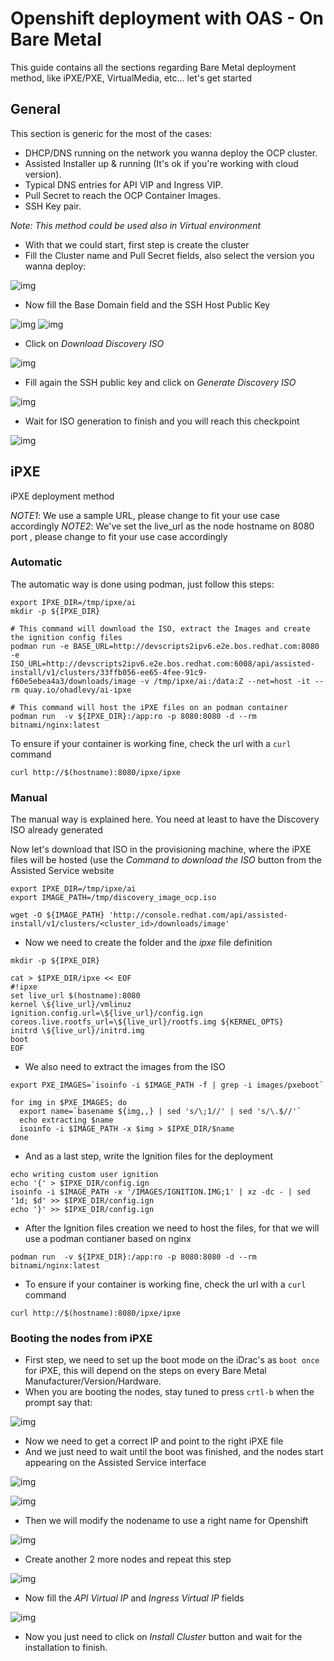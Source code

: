 # Openshift deployment with OAS - On Bare Metal
This guide contains all the sections regarding Bare Metal deployment method, like iPXE/PXE, VirtualMedia, etc... let's get started

## General

This section is generic for the most of the cases:

- DHCP/DNS running on the network you wanna deploy the OCP cluster.
- Assisted Installer up & running (It's ok if you're working with cloud version).
- Typical DNS entries for API VIP and Ingress VIP.
- Pull Secret to reach the OCP Container Images.
- SSH Key pair.

_*Note*: This method could be used also in Virtual environment_

- With that we could start, first step is create the cluster
- Fill the Cluster name and Pull Secret fields, also select the version you wanna deploy:

![img](img/new_cluster.png)

- Now fill the Base Domain field and the SSH Host Public Key

![img](img/entry_base_domain.png)
![img](img/entry_ssh_pub_key.png)

- Click on _Download Discovery ISO_

![img](img/entry_ssh_pub_key.png)

- Fill again the SSH public key and click on _Generate Discovery ISO_

![img](img/entry_ssh_download_discovery.png)

- Wait for ISO generation to finish and you will reach this checkpoint

![img](img/discovery_iso_generated.png)


## iPXE

iPXE deployment method

*NOTE1*: We use a sample URL, please change to fit your use case accordingly
*NOTE2*: We've set the live_url as the node hostname on 8080 port , please change to fit your use case accordingly

### Automatic

The automatic way is done using podman, just follow this steps:

```shell
export IPXE_DIR=/tmp/ipxe/ai
mkdir -p ${IPXE_DIR}

# This command will download the ISO, extract the Images and create the ignition config files
podman run -e BASE_URL=http://devscripts2ipv6.e2e.bos.redhat.com:8080 -e ISO_URL=http://devscripts2ipv6.e2e.bos.redhat.com:6008/api/assisted-install/v1/clusters/33ffb056-ee65-4fee-91c9-f60e5ebea4a3/downloads/image -v /tmp/ipxe/ai:/data:Z --net=host -it --rm quay.io/ohadlevy/ai-ipxe

# This command will host the iPXE files on an podman container
podman run  -v ${IPXE_DIR}:/app:ro -p 8080:8080 -d --rm bitnami/nginx:latest
```

To ensure if your container is working fine, check the url with a `curl` command

```shell
curl http://$(hostname):8080/ipxe/ipxe
```

### Manual

The manual way is explained here. You need at least to have the Discovery ISO already generated

Now let's download that ISO in the provisioning machine, where the iPXE files will be hosted (use the _Command to download the ISO_ button from the Assisted Service website

```shell
export IPXE_DIR=/tmp/ipxe/ai
export IMAGE_PATH=/tmp/discovery_image_ocp.iso

wget -O ${IMAGE_PATH} 'http://console.redhat.com/api/assisted-install/v1/clusters/<cluster_id>/downloads/image'
```

- Now we need to create the folder and the _ipxe_ file definition

```shell
mkdir -p ${IPXE_DIR}

cat > $IPXE_DIR/ipxe << EOF
#!ipxe
set live_url $(hostname):8080
kernel \${live_url}/vmlinuz ignition.config.url=\${live_url}/config.ign coreos.live.rootfs_url=\${live_url}/rootfs.img ${KERNEL_OPTS}
initrd \${live_url}/initrd.img
boot
EOF
```

- We also need to extract the images from the ISO

```shell
export PXE_IMAGES=`isoinfo -i $IMAGE_PATH -f | grep -i images/pxeboot`

for img in $PXE_IMAGES; do
  export name=`basename ${img,,} | sed 's/\;1//' | sed 's/\.$//'`
  echo extracting $name
  isoinfo -i $IMAGE_PATH -x $img > $IPXE_DIR/$name
done
```

- And as a last step, write the Ignition files for the deployment

```shell
echo writing custom user ignition
echo '{' > $IPXE_DIR/config.ign
isoinfo -i $IMAGE_PATH -x '/IMAGES/IGNITION.IMG;1' | xz -dc - | sed '1d; $d' >> $IPXE_DIR/config.ign
echo '}' >> $IPXE_DIR/config.ign
```

- After the Ignition files creation we need to host the files, for that we will use a podman contianer based on nginx

```shell
podman run  -v ${IPXE_DIR}:/app:ro -p 8080:8080 -d --rm bitnami/nginx:latest
```

- To ensure if your container is working fine, check the url with a `curl` command

```shell
curl http://$(hostname):8080/ipxe/ipxe
```

### Booting the nodes from iPXE

- First step, we need to set up the boot mode on the iDrac's as `boot once` for iPXE, this will depend on the steps on every Bare Metal Manufacturer/Version/Hardware.
- When you are booting the nodes, stay tuned to press `crtl-b` when the prompt say that:

![img](img/iPXE_boot.png)

- Now we need to get a correct IP and point to the right iPXE file
- And we just need to wait until the boot was finished, and the nodes start appearing on the Assisted Service interface

![img](img/manual_ipxe_boot.png)

![img](img/boot_from_ipxe.gif)

- Then we will modify the nodename to use a right name for Openshift

![img](img/ai_node_appear.gif)

- Create another 2 more nodes and repeat this step

![img](img/ai_all_nodes.png)

- Now fill the _API Virtual IP_ and _Ingress Virtual IP_ fields

![img](img/ai_vips.png)

- Now you just need to click on _Install Cluster_ button and wait for the installation to finish.


